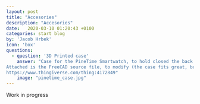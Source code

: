```yaml
---
layout: post
title: "Accesories"
description: "Accesories"
date:   2020-03-10 01:20:43 +0100
categories: start blog
by: 'Jacob Hrbek'
icon: 'box'
questions:
  - question: '3D Printed case'
    answer: "Case for the PineTime Smartwatch, to hold closed the back plate.
Attached is the FreeCAD source file, to modify (the case fits great, but there's room for improvement)
https://www.thingiverse.com/thing:4172849"
    image: "pinetime_case.jpg"
---
```


Work in progress